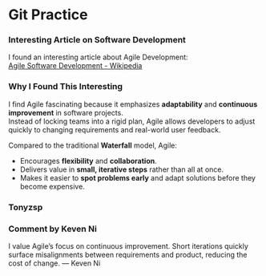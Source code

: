 # Git Practice
### Interesting Article on Software Development
I found an interesting article about Agile Development:  
[Agile Software Development - Wikipedia](https://en.wikipedia.org/wiki/Agile_software_development)

### Why I Found This Interesting
I find Agile fascinating because it emphasizes **adaptability** and **continuous improvement** in software projects.  
Instead of locking teams into a rigid plan, Agile allows developers to adjust quickly to changing requirements and real-world user feedback.

Compared to the traditional **Waterfall** model, Agile:
- Encourages **flexibility** and **collaboration**.
- Delivers value in **small, iterative steps** rather than all at once.
- Makes it easier to **spot problems early** and adapt solutions before they become expensive.

### **Tonyzsp**


### Comment by Keven Ni
I value Agile’s focus on continuous improvement. Short iterations quickly surface misalignments between requirements and product, reducing the cost of change.
— Keven Ni